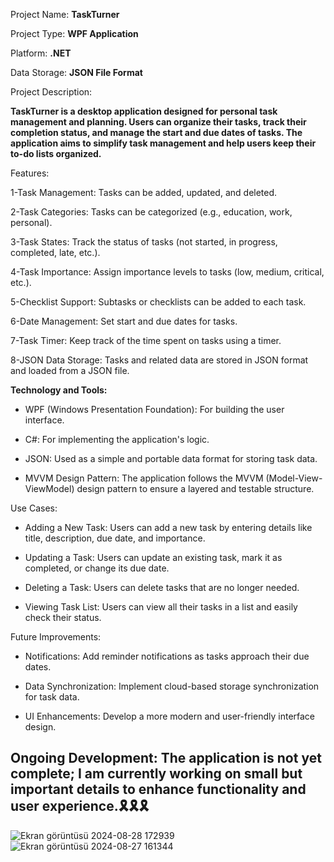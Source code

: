 
Project Name: **TaskTurner**

Project Type: **WPF Application**

Platform: **.NET** 

Data Storage: **JSON File Format**


Project Description:

**TaskTurner is a desktop application designed for personal task management and planning. Users can organize their tasks, track their completion status, and manage the start and due dates of tasks. The application aims to simplify task management and help users keep their to-do lists organized.**

Features:

1-Task Management: Tasks can be added, updated, and deleted.

2-Task Categories: Tasks can be categorized (e.g., education, work, personal).

3-Task States: Track the status of tasks (not started, in progress, completed, late, etc.).

4-Task Importance: Assign importance levels to tasks (low, medium, critical, etc.).

5-Checklist Support: Subtasks or checklists can be added to each task.

6-Date Management: Set start and due dates for tasks.

7-Task Timer: Keep track of the time spent on tasks using a timer.

8-JSON Data Storage: Tasks and related data are stored in JSON format and loaded from a JSON file.

**Technology and Tools:**

- WPF (Windows Presentation Foundation): For building the user interface.
 
-  C#: For implementing the application's logic.
  
-  JSON: Used as a simple and portable data format for storing task data.
  
-  MVVM Design Pattern: The application follows the MVVM (Model-View-ViewModel) design pattern to ensure a layered and testable structure.


Use Cases:

 - Adding a New Task: Users can add a new task by entering details like title, description, due date, and importance.
  
 - Updating a Task: Users can update an existing task, mark it as completed, or change its due date.
  
 - Deleting a Task: Users can delete tasks that are no longer needed.
  
 - Viewing Task List: Users can view all their tasks in a list and easily check their status.
   

Future Improvements:

+ Notifications: Add reminder notifications as tasks approach their due dates.
 
+ Data Synchronization: Implement cloud-based storage synchronization for task data.
 
+ UI Enhancements: Develop a more modern and user-friendly interface design.
 

## Ongoing Development: The application is not yet complete; I am currently working on small but important details to enhance functionality and user experience.🎗️🎗️🎗️


![Ekran görüntüsü 2024-08-28 172939](https://github.com/user-attachments/assets/7dde8292-7e83-4d5a-b1ae-79cf58b109eb)
![Ekran görüntüsü 2024-08-27 161344](https://github.com/user-attachments/assets/84ded086-4f69-4fee-a03f-9d3009483950)
